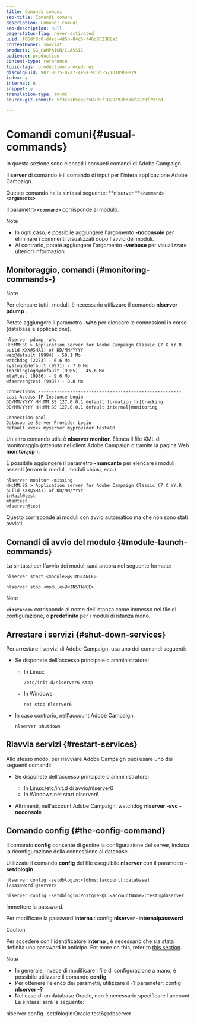 ```yaml
---
title: Comandi comuni
seo-title: Comandi comuni
description: Comandi comuni
seo-description: null
page-status-flag: never-activated
uuid: f06df8c0-d4ec-4d6b-84d5-f46d852388a3
contentOwner: sauviat
products: SG_CAMPAIGN/CLASSIC
audience: production
content-type: reference
topic-tags: production-procedures
discoiquuid: 90718075-87a7-4e9a-935b-571010908e79
index: y
internal: n
snippet: y
translation-type: tm+mt
source-git-commit: 5f3ceab5ee82587d9f1829792bdabf2209f793cd

---
```



# Comandi comuni{#usual-commands}

In questa sezione sono elencati i consueti comandi di Adobe Campaign.

Il **server** di comando è il comando di input per l&#39;intera applicazione Adobe Campaign.

Questo comando ha la sintassi seguente: **nlserver **`<command>`****`<arguments>`****

Il parametro **`<command>`** corrisponde al modulo.

>[!NOTE]
>
>* In ogni caso, è possibile aggiungere l&#39;argomento **-noconsole** per eliminare i commenti visualizzati dopo l&#39;avvio dei moduli.
>* Al contrario, potete aggiungere l&#39;argomento **-verbose** per visualizzare ulteriori informazioni.
>



## Monitoraggio, comandi {#monitoring-commands-}

>[!NOTE]
>
>Per elencare tutti i moduli, è necessario utilizzare il comando **nlserver pdump** .

Potete aggiungere il parametro **-who** per elencare le connessioni in corso (database e applicazione).

```
nlserver pdump -who
HH:MM:SS > Application server for Adobe Campaign Classic (7.X YY.R build XXX@SHA1) of DD/MM/YYYY
web@default (9984) - 50.1 Mo
watchdog (2273) - 6.6 Mo
syslogd@default (9931) - 7.0 Mo
trackinglogd@default (9985) - 45.6 Mo
mta@test (9986) - 9.6 Mo
wfserver@test (9987) - 8.8 Mo

Connections ------------------------------------------------------
Last Access IP Instance Login 
DD/MM/YYYY HH:MM:SS 127.0.0.1 default formation_fr|tracking
DD/MM/YYYY HH:MM:SS 127.0.0.1 default internal|monitoring

Connection pool --------------------------------------------------
Datasource Server Provider Login 
default xxxxx myserver myprovider test400
```

Un altro comando utile è **nlserver monitor**. Elenca il file XML di monitoraggio (ottenuto nel client Adobe Campaign o tramite la pagina Web **monitor.jsp** ).

È possibile aggiungere il parametro **-mancante** per elencare i moduli assenti (errore in moduli, moduli chiusi, ecc.)

```
nlserver monitor -missing
HH:MM:SS > Application server for Adobe Campaign Classic (7.X YY.R build XXX@SHA1) of DD/MM/YYYY
inMail@test
mta@test
wfserver@test
```

Questo corrisponde ai moduli con avvio automatico ma che non sono stati avviati.

## Comandi di avvio del modulo {#module-launch-commands}

La sintassi per l&#39;avvio dei moduli sarà ancora nel seguente formato:

```
nlserver start <module>@<INSTANCE>
```

```
nlserver stop <module>@<INSTANCE>
```

>[!NOTE]
>
>**`<instance>`** corrisponde al nome dell&#39;istanza come immesso nei file di configurazione, o **predefinito** per i moduli di istanza mono.

## Arrestare i servizi {#shut-down-services}

Per arrestare i servizi di Adobe Campaign, usa uno dei comandi seguenti:

* Se disponete dell&#39;accesso principale o amministratore:

   * In Linux:

      ```
      /etc/init.d/nlserver6 stop
      ```

   * In Windows:

      ```
      net stop nlserver6
      ```

* In caso contrario, nell&#39;account Adobe Campaign:

   ```
   nlserver shutdown 
   ```

## Riavvia servizi {#restart-services}

Allo stesso modo, per riavviare Adobe Campaign puoi usare uno dei seguenti comandi:

* Se disponete dell&#39;accesso principale o amministratore:

   * In Linux:/etc/init.d di avvio/nlserver6
   * In Windows:net start nlserver6

* Altrimenti, nell&#39;account Adobe Campaign: watchdog **nlserver -svc -noconsole**

## Comando config {#the-config-command}

Il comando **config** consente di gestire la configurazione del server, inclusa la riconfigurazione della connessione al database.

Utilizzate il comando **config** del file eseguibile **nlserver** con il parametro **-setdblogin** .

```
nlserver config -setdblogin:<[dbms:]account[:database][/password]@server>
```

```
nlserver config -setdblogin:PostgreSQL:<accountName>:test6@dbserver
```

Immettere la password.

Per modificare la password **interna** : config **nlserver -internalpassword**

>[!CAUTION]
>
>Per accedere con l&#39;identificatore **interno** , è necessario che sia stata definita una password in anticipo. For more on this, refer to [this section](../../installation/using/campaign-server-configuration.md#internal-identifier).

>[!NOTE]
>
>* In generale, invece di modificare i file di configurazione a mano, è possibile utilizzare il comando **config**
>* Per ottenere l&#39;elenco dei parametri, utilizzare il **-?** parameter: config **nlserver -?**
>* Nel caso di un database Oracle, non è necessario specificare l&#39;account. La sintassi sarà la seguente:
>
>  
nlserver config -setdblogin:Oracle:test6@dbserver


